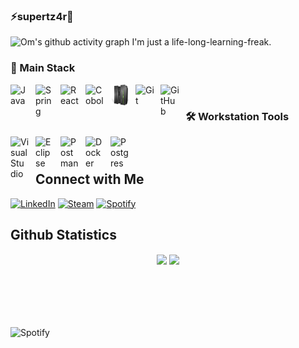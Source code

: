 ### ⚡supertz4r🦇

![Om's github activity graph](https://github-readme-activity-graph.vercel.app/graph?username=supertz4r&theme=github-compact)
I'm just a life-long-learning-freak.
 
### 🧰 Main Stack

<img align="left" alt="Java" width="30px" style="padding-right:10px;" src="https://cdn.jsdelivr.net/gh/devicons/devicon/icons/java/java-original.svg"/>
<img align="left" alt="Spring" width="30px" style="padding-right:10px;" src="https://cdn.jsdelivr.net/gh/devicons/devicon/icons/spring/spring-original.svg" />
<img align="left" alt="React" width="30px" style="padding-right:10px;" src="https://cdn.jsdelivr.net/gh/devicons/devicon/icons/react/react-original.svg" />
<img align="left" alt="Cobol" width="30px" style="padding-right:10px;" src="https://www.svgrepo.com/show/373510/cobol.svg" />
<img align="left" alt="Mainframe" width="30px" style="padding-right:10px;" src="kattekrab-Mainframe.svg" />
<img align="left" alt="Git" width="30px" style="padding-right:10px;" src="https://cdn.jsdelivr.net/gh/devicons/devicon/icons/git/git-original.svg" />
<img align="left" alt="GitHub" width="30px" style="padding-right:10px;" src="https://cdn.jsdelivr.net/gh/devicons/devicon/icons/github/github-original.svg" />          
<br />

### 🛠️ Workstation Tools

<img align="left" alt="VisualStudio" width="30px" style="padding-right:10px;" src="https://cdn.jsdelivr.net/gh/devicons/devicon/icons/visualstudio/visualstudio-plain.svg" />
<img align="left" alt="Eclipse" width="30px" style="padding-right:10px;" src="https://www.svgrepo.com/show/353685/eclipse-icon.svg" />
<img align="left" alt="Postman" width="30px" style="padding-right:10px;" src="https://www.svgrepo.com/show/354202/postman-icon.svg" />
<img align="left" alt="Docker" width="30px" style="padding-right:10px;" src="https://cdn.jsdelivr.net/gh/devicons/devicon/icons/docker/docker-plain-wordmark.svg" />
<img align="left" alt="Postgres" width="30px" style="padding-right:10px;" src="https://cdn.jsdelivr.net/gh/devicons/devicon/icons/postgresql/postgresql-original-wordmark.svg" />
<br />

#
## Connect with Me
[![LinkedIn](https://img.shields.io/badge/-LinkedIn-blue?style=flat&logo=linkedin)](https://www.linkedin.com/in/eri-junior/)
[![Steam](https://img.shields.io/badge/Steam-000000?style=flat&logo=steam&logoColor=white)](https://steamcommunity.com/id/aaaaaaaaaaaaaaaaaaa111121/)
[![Spotify](https://img.shields.io/badge/Spotify-1ED760?&style=flat&logo=spotify&logoColor=white)](https://open.spotify.com/user/lejrfese)

## Github Statistics
<div  align="center" style="margin-bottom:100px">
<img width=55% align="center"  src="https://streak-stats.demolab.com?user=supertz4r&theme=merko&hide_border=true&mode=weekly" />
<img width=40% align="center" src="https://github-readme-stats-murex-pi-70.vercel.app/api/top-langs/?username=supertz4r&show_icons=true&hide_border=true&theme=merko&layout=compact" />
</div>

#
![Spotify](https://spotify-recently-played-readme.vercel.app/api?user=lejrfese&width=1000)
